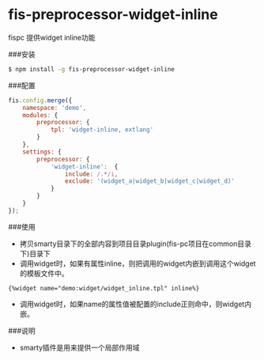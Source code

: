 fis-preprocessor-widget-inline
==============================

fispc 提供widget inline功能

###安装

```bash
$ npm install -g fis-preprocessor-widget-inline
```

###配置
```javascript
fis.config.merge({
    namespace: 'demo',
    modules: {
        preprocessor: {
            tpl: 'widget-inline, extlang'
        }
    },
    settings: {
        preprocessor: {
            'widget-inline':  {
                include: /.*/i,
                exclude: '(widget_a|widget_b|widget_c|widget_d)'
            }
        }
    }
});
```

###使用
+ 拷贝smarty目录下的全部内容到项目目录plugin(fis-pc项目在common目录下)目录下
+ 调用widget时，如果有属性inline，则把调用的widget内嵌到调用这个widget的模板文件中。

```
{%widget name="demo:widget/widget_inline.tpl" inline%}
```
+ 调用widget时，如果name的属性值被配置的include正则命中，则widget内嵌。

###说明

+ smarty插件是用来提供一个局部作用域
